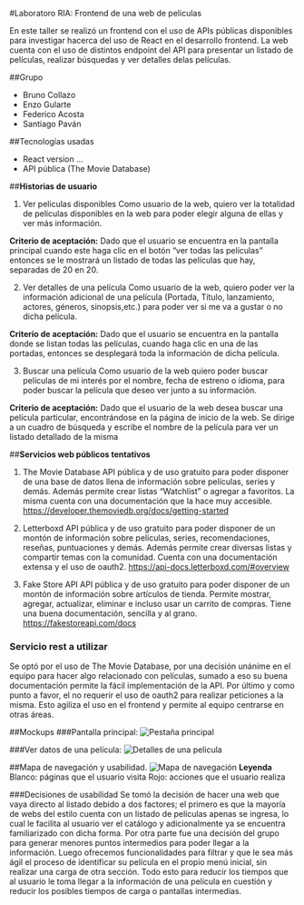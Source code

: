 #Laboratoro RIA: Frontend de una web de peliculas

En este taller se realizó un frontend con el uso de APIs públicas disponibles para investigar hacerca del uso de React en el desarrollo frontend. La web cuenta con el uso de distintos endpoint del API para presentar un listado de películas, realizar búsquedas y ver detalles delas películas.

##Grupo
- Bruno Collazo
- Enzo Gularte
- Federico Acosta
- Santiago Paván

##Tecnologías usadas

- React version ...
- API pública (The Movie Database)

##**Historias de usuario**

1. Ver peliculas disponibles
Como usuario de la web, quiero ver la totalidad de películas disponibles en la web para poder elegir alguna de ellas y ver más información.

**Criterio de aceptación:**
Dado que el usuario se encuentra en la pantalla principal cuando este haga clic en el botón “ver todas las películas” entonces se le mostrará un listado de todas las películas que hay, separadas de 20 en 20.

2. Ver detalles de una película
Como usuario de la web, quiero poder ver la información adicional de una película (Portada, Título, lanzamiento, actores, géneros, sinopsis,etc.) para poder ver si me va a gustar o no dicha película.

**Criterio de aceptación:**
Dado que el usuario se encuentra en la pantalla donde se listan todas las películas, cuando haga clic en una de las portadas, entonces se desplegará toda la información de dicha película.

3. Buscar una película
Como usuario de la web quiero poder buscar películas de mi interés por el nombre, fecha de estreno o idioma, para poder buscar la película que deseo ver junto a su información.

**Criterio de aceptación:**
Dado que el usuario de la web desea buscar una película particular, encontrándose en la página de inicio de la web. Se dirige a un cuadro de búsqueda y escribe el nombre de la película para ver un listado detallado de la misma

##**Servicios web públicos tentativos**

1. The Movie Database 
API pública y de uso gratuito para poder disponer de una base de datos llena de información sobre películas, series y demás. Además permite crear listas “Watchlist” o agregar a favoritos. La misma cuenta con una documentación que la hace muy accesible. 
https://developer.themoviedb.org/docs/getting-started

2. Letterboxd
API pública y de uso gratuito para poder disponer de un montón de información sobre películas, series, recomendaciones, reseñas, puntuaciones y demás. Además permite crear diversas listas y compartir temas con la comunidad. Cuenta con una documentación extensa y el uso de oauth2.
https://api-docs.letterboxd.com/#overview

3. Fake Store API
API pública y de uso gratuito para poder disponer de un montón de información sobre artículos de tienda. Permite mostrar, agregar, actualizar, eliminar e incluso usar un carrito de compras. Tiene una buena documentación, sencilla y al grano.
https://fakestoreapi.com/docs


### Servicio rest a utilizar
Se optó por el uso de The Movie Database, por una decisión unánime en el equipo para hacer algo relacionado con películas, sumado a eso su buena documentación permite la fácil implementación de la API. Por último y como punto a favor, el no requerir el uso de oauth2 para realizar peticiones a la misma. Esto agiliza el uso en el frontend y permite al equipo centrarse en otras áreas.


##Mockups
###Pantalla principal:
![Pestaña principal](https://github.com/EnzoGaGu/RIA-project/assets/50501652/0217e5e0-f22a-46e9-bde2-5d4045c65212)

###Ver datos de una película:
![Detalles de una pelicula](https://github.com/EnzoGaGu/RIA-project/assets/50501652/15673d96-7f0b-4e76-a061-27bf26e969d0)

##Mapa de navegación y usabilidad.
![Mapa de navegación](https://github.com/EnzoGaGu/RIA-project/assets/50501652/12e379be-f4b1-43bb-86a4-5b8d6157d87c)
**Leyenda**
Blanco: páginas que el usuario visita
Rojo: acciones que el usuario realiza

###Decisiones de usabilidad
Se tomó la decisión de hacer una web que vaya directo al listado debido a dos factores; el primero es que la mayoría de webs del estilo cuenta con un listado de películas apenas se ingresa, lo cual le facilita al usuario ver el catálogo y adicionalmente ya se encuentra familiarizado con dicha forma. Por otra parte fue una decisión del grupo para generar menores puntos intermedios para poder llegar a la información.
Luego ofrecemos funcionalidades para filtrar y que le sea más ágil el proceso de identificar su película en el propio menú inicial, sin realizar una carga de otra sección. Todo esto para reducir los tiempos que al usuario le toma llegar a la información de una película en cuestión y reducir los posibles tiempos de carga o pantallas intermedias.

